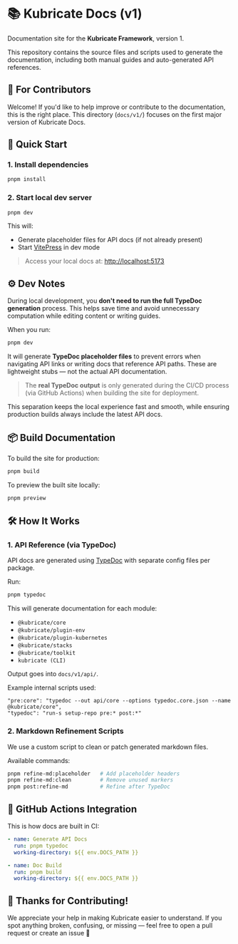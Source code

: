 # 📚 Kubricate Docs (v1)

Documentation site for the **Kubricate Framework**, version 1.

This repository contains the source files and scripts used to generate the documentation, including both manual guides and auto-generated API references.

## 👋 For Contributors

Welcome!
If you'd like to help improve or contribute to the documentation, this is the right place.
This directory (`docs/v1/`) focuses on the first major version of Kubricate Docs.

## 🚀 Quick Start

### 1. Install dependencies

```bash
pnpm install
```

### 2. Start local dev server

```bash
pnpm dev
```

This will:

* Generate placeholder files for API docs (if not already present)
* Start [VitePress](https://vitepress.dev/) in dev mode

> Access your local docs at: [http://localhost:5173](http://localhost:5173)

## ⚙️ Dev Notes

During local development, you **don't need to run the full TypeDoc generation** process. This helps save time and avoid unnecessary computation while editing content or writing guides.

When you run:

```bash
pnpm dev
```

It will generate **TypeDoc placeholder files** to prevent errors when navigating API links or writing docs that reference API paths. These are lightweight stubs — not the actual API documentation.

> The **real TypeDoc output** is only generated during the CI/CD process (via GitHub Actions) when building the site for deployment.

This separation keeps the local experience fast and smooth, while ensuring production builds always include the latest API docs.

## 📦 Build Documentation

To build the site for production:

```bash
pnpm build
```

To preview the built site locally:

```bash
pnpm preview
```

## 🛠️ How It Works

### 1. API Reference (via TypeDoc)

API docs are generated using [TypeDoc](https://typedoc.org) with separate config files per package.

Run:

```bash
pnpm typedoc
```

This will generate documentation for each module:

* `@kubricate/core`
* `@kubricate/plugin-env`
* `@kubricate/plugin-kubernetes`
* `@kubricate/stacks`
* `@kubricate/toolkit`
* `kubricate (CLI)`

Output goes into `docs/v1/api/`.

Example internal scripts used:

```jsonc
"pre:core": "typedoc --out api/core --options typedoc.core.json --name @kubricate/core",
"typedoc": "run-s setup-repo pre:* post:*"
```

### 2. Markdown Refinement Scripts

We use a custom script to clean or patch generated markdown files.

Available commands:

```bash
pnpm refine-md:placeholder   # Add placeholder headers
pnpm refine-md:clean         # Remove unused markers
pnpm post:refine-md          # Refine after TypeDoc
```

## 🔁 GitHub Actions Integration

This is how docs are built in CI:

```yaml
- name: Generate API Docs
  run: pnpm typedoc
  working-directory: ${{ env.DOCS_PATH }}

- name: Doc Build
  run: pnpm build
  working-directory: ${{ env.DOCS_PATH }}
```

## 🙌 Thanks for Contributing!

We appreciate your help in making Kubricate easier to understand.
If you spot anything broken, confusing, or missing — feel free to open a pull request or create an issue 💬

